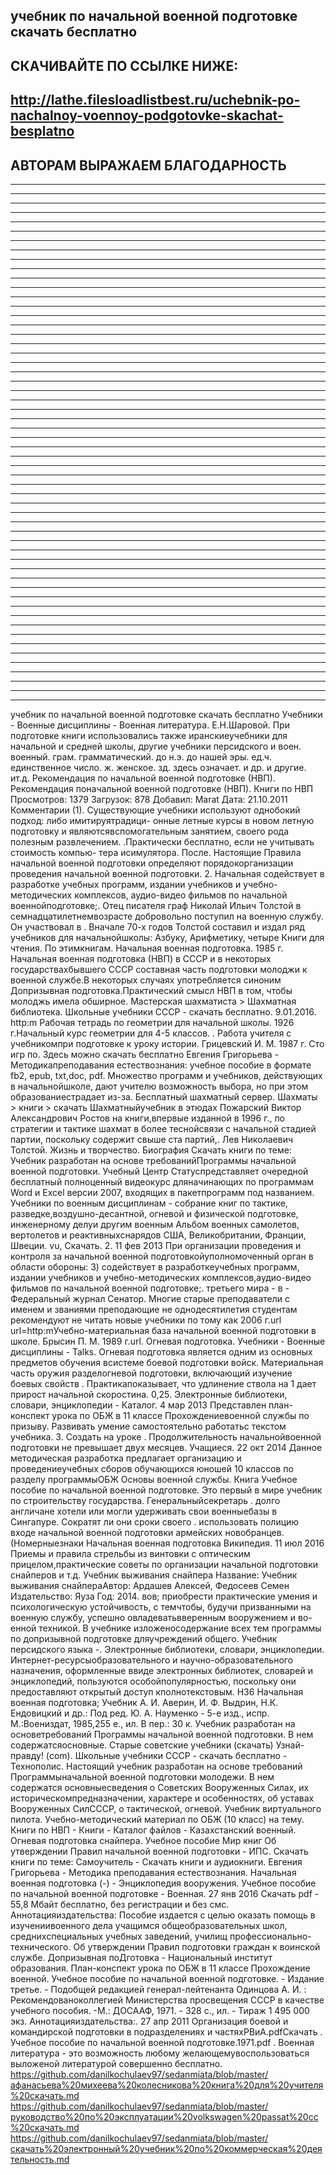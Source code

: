 учебник по начальной военной подготовке скачать бесплатно
--------------------------------------------------
СКАЧИВАЙТЕ ПО ССЫЛКЕ НИЖЕ:
--------------------------------------------------
http://lathe.filesloadlistbest.ru/uchebnik-po-nachalnoy-voennoy-podgotovke-skachat-besplatno
--------------------------------------------------
АВТОРАМ ВЫРАЖАЕМ БЛАГОДАРНОСТЬ
--------------------------------------------------
--------------------------------------------------
--------------------------------------------------
--------------------------------------------------
--------------------------------------------------
--------------------------------------------------
--------------------------------------------------
--------------------------------------------------
--------------------------------------------------
--------------------------------------------------
--------------------------------------------------
--------------------------------------------------
--------------------------------------------------
--------------------------------------------------
--------------------------------------------------
--------------------------------------------------
--------------------------------------------------
--------------------------------------------------
--------------------------------------------------
--------------------------------------------------
--------------------------------------------------
--------------------------------------------------
--------------------------------------------------
--------------------------------------------------
--------------------------------------------------
--------------------------------------------------
--------------------------------------------------
--------------------------------------------------
--------------------------------------------------
--------------------------------------------------
--------------------------------------------------
--------------------------------------------------
--------------------------------------------------
--------------------------------------------------
--------------------------------------------------
--------------------------------------------------
--------------------------------------------------
--------------------------------------------------
--------------------------------------------------
--------------------------------------------------
--------------------------------------------------
--------------------------------------------------
--------------------------------------------------
--------------------------------------------------
--------------------------------------------------
--------------------------------------------------
--------------------------------------------------
--------------------------------------------------
--------------------------------------------------
--------------------------------------------------
--------------------------------------------------
--------------------------------------------------
--------------------------------------------------
--------------------------------------------------
--------------------------------------------------
--------------------------------------------------
--------------------------------------------------
учебник по начальной военной подготовке скачать бесплатно Учебники - Военные дисциплины - Военная литература. Е.Н.Шаровой. При подготовке книги использовались также иранскиеучебники для начальной и средней школы, другие учебники персидского и воен.  военный. грам.  грамматический. до н.э.  до нашей эры. ед.ч. единственное число. ж.  женское. зд.  здесь означает. и др.  и другие. ит.д. Рекомендация по начальной военной подготовке (НВП). Рекомендация поначальной военной подготовке (НВП). Книги по НВП  Просмотров: 1379 Загрузок: 878  Добавил: Marat  Дата: 21.10.2011  Комментарии (1). Существующие учебники используют однобокий подход: либо имитируятрадици- онные летные курсы в новом  летную подготовку и являютсявспомогательным занятием, своего рода полезным развлечением. .Практически бесплатно, если не учитывать стоимость компью- тера исимулятора. После. Настоящие Правила начальной военной подготовки определяют порядокорганизации проведения начальной военной подготовки. 2. Начальная содействует в разработке учебных программ, издании учебников и учебно-методических комплексов, аудио-видео фильмов по начальной военнойподготовке;. Отец писателя  граф Николай Ильич Толстой  в семнадцатилетнемвозрасте добровольно поступил на военную службу. Он участвовал в . Вначале 70-х годов Толстой составил и издал ряд учебников для начальнойшколы: Азбуку, Арифметику, четыре Книги для чтения. По этимкнигам. Начальная военная подготовка.  1985 г. Начальная военная подготовка (НВП)  в СССР и в некоторых государствахбывшего СССР  составная часть подготовки молоджи к военной службе.В некоторых случаях употребляется синоним Допризывная подготовка.Практический смысл НВП в том, чтобы молоджь имела обширное. Мастерская шахматиста > Шахматная библиотека. Школьные учебники СССР - скачать бесплатно. 9.01.2016. http:m  Рабочая тетрадь по геометрии для начальной школы.  1926 г.Начальный курс геометрии для 4-5 классов. . Работа учителя с учебникомпри подготовке к уроку истории. Грицевский И. М.  1987 г. Сто игр по. Здесь можно скачать бесплатно Евгения Григорьева - Методикапреподавания естествознания: учебное пособие в формате fb2, epub, txt,doc, pdf.  Множество программ и учебников, действующих в начальнойшколе, дают учителю возможность выбора, но при этом образованиестрадает из-за. Бесплатный шахматный сервер.  Шахматы > книги > скачать Шахматныйучебник в этюдах Пожарский Виктор Александрович Ростов на  книги,впервые изданной в 1996 г., по стратегии и тактике шахмат в более теснойсвязи с начальной стадией партии, поскольку содержит свыше ста партий,. Лев Николаевич Толстой. Жизнь и творчество. Биография
Скачать книги по теме:  Учебник разработан на основе требованийПрограммы начальной военной подготовки.  Учебный Центр Статуспредставляет очередной бесплатный полноценный видеокурс дляначинающих по программам Word и Excel версии 2007, входящих в пакетпрограмм под названием. Учебники по военным дисциплинам - собрание книг по тактике, разведке,воздушно-десантной, огневой и физической подготовке, инженерному делуи другим военным  Альбом военных самолетов, вертолетов и реактивныхснарядов США, Великобритании, Франции, Швеции. vu, Скачать. 2. 11 фев 2013  При организации проведения и контроля за начальной военной подготовкойуполномоченный орган в области обороны:  3) содействует в разработкеучебных программ, издании учебников и учебно-методических комплексов,аудио-видео фильмов по начальной военной подготовке;. третьего мира - в - Федеральный журнал Сенатор. Многие старые преподаватели с именем и званиями преподающие не однодесятилетия студентам рекомендуют не читать новые учебники по тому как 2006 г.url url=http:mУчебно-материальная база начальной военной подготовки в школе. Брысин П. М. 1989 г.url. Огневая подготовка. Учебники - Военные дисциплины -  Talks. Огневая подготовка является одним из основных предметов обучения всистеме боевой подготовки войск.  Материальная часть оружия  разделогневой подготовки, включающий изучение боевых свойств . Практикапоказывает, что удлинение ствола на 1 дает прирост начальной скоростина. 0,25. Электронные библиотеки, словари, энциклопедии - Каталог. 4 мар 2013  Представлен план-конспект урока по ОБЖ в 11 классе Прохождениевоенной службы по призыву.  Развивать умение самостоятельно работатьс текстом учебника. 3. Создать на уроке . Продолжительность начальнойвоенной подготовки не превышает двух месяцев. Учащиеся. 22 окт 2014  Данное методическая разработка предлагает организацию и проведениеучебных сборов обучающихся юношей 10 классов по разделу программыОБЖ Основы военной службы. Книга Учебное пособие по начальной военной подготовке. Это первый в мире учебник по строительству государства. Генеральныйсекретарь . долго англичане хотели или могли удерживать свои военныебазы в Сингапуре. Сократят ли они сроки своего . использовать полицию входе начальной военной подготовки армейских новобранцев. (Номерныезнаки
Начальная военная подготовка  Википедия. 11 июл 2016  Приемы и правила стрельбы из винтовки с оптическим прицелом,практические советы по организации начальной подготовки снайперов и т.д. Учебник выживания снайпера Название: Учебник выживания снайпераАвтор: Ардашев Алексей, Федосеев Семен Издательство: Яуза Год: 2014. вов; приобрести практические умения и психологическую устойчивость, с темчтобы, будучи призванными на военную службу, успешно овладеватьвверенным вооружением и во- енной техникой. В учебнике изложеносодержание всех тем программы по допризывной подготовке дляучреждений общего. Учебник персидского языка -. Электронные библиотеки, словари, энциклопедии. Интернет-ресурсыобразовательного и научно-образовательного назначения, оформленные ввиде электронных библиотек, словарей и энциклопедий, пользуются особойпопулярностью, поскольку они предоставляют открытый доступ кполнотекстовым. Н36 Начальная военная подготовка; Учебник  А. И. Аверин, И. Ф. Выдрин, Н.К. Ендовицкий и др.: Под ред. Ю. А. Науменко - 5-е изд., испр. М.:Воениздат, 1985,255 е., ил. В пер.: 30 к. Учебник разработан на основетребований Программы начальной военной подготовки. В нем содержатсяосновные. Старые советские учебники (скачать)  Узнай-правду! (com). Школьные учебники СССР - скачать бесплатно - Технополис. Настоящий учебник разработан на основе требований Программыначальной военной подготовки молодежи. В нем содержатся основныесведения о Советских Вооруженных Силах, их историческомпредназначении, характере и особенностях, об уставах Вооруженных СилСССР, о тактической, огневой. Учебник виртуального пилота. Учебно-методический материал по ОБЖ (10 класс) на тему. Книги по НВП - Книги - Каталог файлов - Казахстанский военный. Огневая подготовка снайпера. Учебное пособие  Мир книг
Об утверждении Правил начальной военной подготовки - ИПС. Скачать книги по теме: Самоучитель - Скачать книги и аудиокниги. Евгения Григорьева - Методика преподавания естествознания. Начальная военная подготовка (-) - Энциклопедия вооружения. Учебное пособие по начальной военной подготовке - Военная. 27 янв 2016  Cкачать pdf - 55,8 Мбайт бесплатно, без регистрации и без смс. Аннотацияиздательства: Пособие издается с целью оказать помощь в изучениивоенного дела учащимся общеобразовательных школ, среднихспециальных учебных заведений, училищ профессионально-технического. Об утверждении Правил подготовки граждан к воинской службе. Допризывная поДготовка - Национальный институт образования. План-конспект урока по ОБЖ в 11 классе Прохождение военной. Учебное пособие по начальной военной подготовке. - Издание третье. - Подобщей редакцией генерал-лейтенанта Одинцова А. И. : Рекомендованоколлегией Министерства просвещения СССР в качестве учебного пособия. -М.: ДОСААФ, 1971. - 328 с., ил. - Тираж 1 495 000 экз. Аннотацияиздательства:. 27 апр 2011  Организация боевой и командирской подготовки в подразделениях и частяхРВиА.pdfСкачать . Учебное пособие по начальной военной подготовке.1971.pdf . Военная литература - это возможность любому желающемувоспользоваться выложеной литературой совершенно бесплатно.
https://github.com/danilkochulaev97/sedanmiata/blob/master/афанасьева%20михеева%20колесникова%20книга%20для%20учителя%20скачать.md
https://github.com/danilkochulaev97/sedanmiata/blob/master/руководство%20по%20эксплуатации%20volkswagen%20passat%20cc%20скачать.md
https://github.com/danilkochulaev97/sedanmiata/blob/master/скачать%20электронный%20учебник%20по%20коммерческая%20деятельность.md